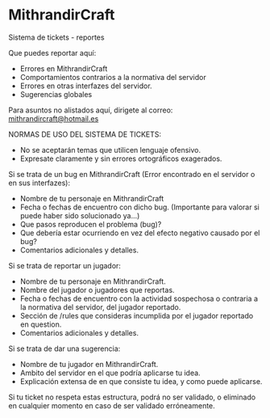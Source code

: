 MithrandirCraft
===============

Sistema de tickets - reportes

Que puedes reportar aquí:

 - Errores en MithrandirCraft
 - Comportamientos contrarios a la normativa del servidor
 - Errores en otras interfazes del servidor.
 - Sugerencias globales
 
Para asuntos no alistados aquí, dirigete al correo: mithrandircraft@hotmail.es

NORMAS DE USO DEL SISTEMA DE TICKETS:

- No se aceptarán temas que utilicen lenguaje ofensivo.
- Expresate claramente y sin errores ortográficos exagerados.

Si se trata de un bug en MithrandirCraft (Error encontrado en el servidor o en sus interfazes):

- Nombre de tu personaje en MithrandirCraft
- Fecha o fechas de encuentro con dicho bug. (Importante para valorar si puede haber sido solucionado ya...)
- Que pasos reproducen el problema (bug)?
- Que debería estar ocurriendo en vez del efecto negativo causado por el bug?
- Comentarios adicionales y detalles.

Si se trata de reportar un jugador:

- Nombre de tu personaje en MithrandirCraft.
- Nombre del jugador o jugadores que reportas.
- Fecha o fechas de encuentro con la actividad sospechosa o contraria a la normativa del servidor, del jugador reportado.
- Sección de /rules que consideras incumplida por el jugador reportado en question.
- Comentarios adicionales y detalles.

Si se trata de dar una sugerencia:

- Nombre de tu jugador en MithrandirCraft.
- Ambito del servidor en el que podría aplicarse tu idea.
- Explicación extensa de en que consiste tu idea, y como puede aplicarse.

Si tu ticket no respeta estas estructura, podrá no ser validado, o eliminado en cualquier momento en caso de ser validado erróneamente.

